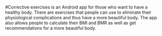 #Corrective exercises is an Android app for those who want to have a healthy body. There are exercises that people can use to eliminate their physiological complications and thus have a more beautiful body. The app also allows people to calculate their BMI and BMR as well as get recommendations for a more beautiful body.
